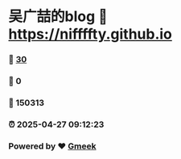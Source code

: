 # 吴广喆的blog :link: https://niffffty.github.io 
### :page_facing_up: [30](https://niffffty.github.io/tag.html) 
### :speech_balloon: 0 
### :hibiscus: 150313 
### :alarm_clock: 2025-04-27 09:12:23 
### Powered by :heart: [Gmeek](https://github.com/Meekdai/Gmeek)
